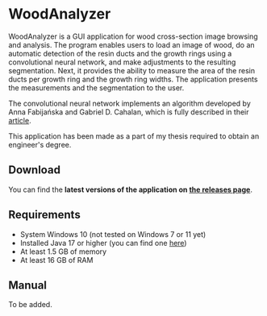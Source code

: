 # WoodAnalyzer

WoodAnalyzer is a GUI application for wood cross-section image browsing and analysis. The program enables users to load an image of wood, do an automatic detection of the resin ducts and the growth rings using a convolutional neural network, and make adjustments to the resulting segmentation. Next, it provides the ability to measure the area of the resin ducts per growth ring and the growth ring widths. The application presents the measurements and the segmentation to the user.

The convolutional neural network implements an algorithm developed by Anna Fabijańska and Gabriel D. Cahalan, which is fully described in their [article](https://www.nature.com/articles/s41598-023-34304-7).

This application has been made as a part of my thesis required to obtain an engineer's degree.

## Download
You can find the **latest versions of the application on [the releases page](https://github.com/Jantarox/WoodAnalyzerApp/releases/latest)**.

## Requirements

- System Windows 10 (not tested on Windows 7 or 11 yet)
- Installed Java 17 or higher (you can find one [here](https://www.oracle.com/java/technologies/downloads/#jdk17-windows))
- At least 1.5 GB of memory
- At least 16 GB of RAM

## Manual

To be added.
